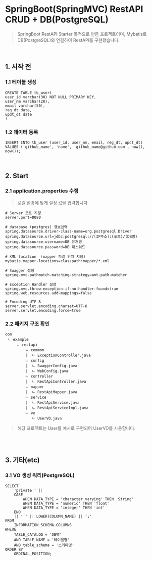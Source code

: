 # SpringBoot(SpringMVC) RestAPI CRUD + DB(PostgreSQL)
> SpringBoot RestAPI Starter 목적으로 만든 프로젝트이며, Mybatis로 DB(PostgreSQL)와 연결하여 RestAPI를 구현했습니다.

<br>

## __1. 시작 전__
### 1.1 테이블 생성

```
CREATE TABLE tb_user(
user_id varchar(30) NOT NULL PRIMARY KEY,
user_nm varchar(20),
email varchar(50),
reg_dt date,
updt_dt date
)
```
### 1.2 데이터 등록

```
INSERT INTO tb_user (user_id, user_nm, email, reg_dt, updt_dt) 
VALUES ('github_name', 'name', 'github_name@github.com', now(), now());
```

<br>

## __2. Start__
### 2.1 application.properties 수정

> 로컬 환경에 맞게 설정 값을 입력합니다.

```
# Server 포트 지정
server.port=8080

# database (postgres) 정보입력
spring.datasource.driver-class-name=org.postgresql.Driver
spring.datasource.url=jdbc:postgresql://(IP주소):(포트)/(DB명)
spring.datasource.username=DB 유저명
spring.datasource.password=DB 패스워드

# XML location  (mapper 파일 위치 지정)
mybatis.mapper-locations=classpath:mapper/*.xml

# Swagger 설정
spring.mvc.pathmatch.matching-strategy=ant-path-matcher

# Exception Handler 설정
spring.mvc.throw-exception-if-no-handler-found=true
spring.web.resources.add-mappings=false

# Encoding UTF-8
server.servlet.encoding.charset=UTF-8
server.servlet.encoding.force=true
```

### 2.2 패키지 구조 확인
```
com
 ㄴ example
     ㄴ restapi
         ㄴ common
         |  ㄴ ExceptionController.java
         ㄴ config
         |  ㄴ SwaggerConfig.java
         |  ㄴ WebConfig.java
         ㄴ controller
         |  ㄴ RestApiController.java
         ㄴ mapper
         |  ㄴ RestApiMapper.java
         ㄴ service
         |  ㄴ RestApiService.java
         |  ㄴ RestApiServiceImpl.java
         ㄴ vo
            ㄴ UserVO.java
```

> 해당 프로젝트는 User를 예시로 구현되어 UserVO를 사용합니다.

<br>
<br>

## __3. 기타(etc)__

### 3.1 VO 생성 쿼리(PostgreSQL)
```
SELECT
	'private ' ||
	CASE
		WHEN DATA_TYPE = 'character varying' THEN 'String'
		WHEN DATA_TYPE = 'numeric' THEN 'float'
		WHEN DATA_TYPE = 'integer' THEN 'int'
	END 
	|| ' ' || LOWER(COLUMN_NAME) || ';'
FROM
	INFORMATION_SCHEMA.COLUMNS
WHERE
	TABLE_CATALOG = 'DB명'
	AND TABLE_NAME = '테이블명'
	AND table_schema = '스키마명'
ORDER BY
	ORDINAL_POSITION;
```

